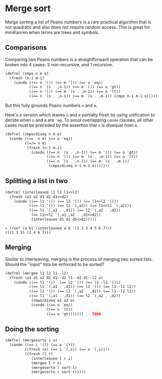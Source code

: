 # Merge sort
Merge sorting a list of Peano numbers is a rare practical algorithm that is not quadratic and also does not require random access. This is great for miniKanren when terms are trees and symbols.

## Comparisons
Comparing two Peano numbers is a straightforward operation that can be broken into 4 cases: 3 non-recursive, and 1 recursive.
```scheme
(defrel (cmpo n m o)
  (fresh (n-1 m-1)
    (conde ((== n '()) (== m '()) (== o 'eq))
           ((== n `(s . ,n-1)) (== m '()) (== o 'gt))
           ((== n '()) (== m `(s . ,m-1)) (== o 'lt))
           ((== n `(s . ,n-1)) (== m `(s . ,m-1)) (cmpo n-1 m-1 o)))))
```

But this fully grounds Peano numbers `n` and `m`.

Here's a version which leaves `n` and `m` partially fresh by using unification to decide when `n` and `m` are `'eq`. To avoid overlapping `conde` clauses, all other cases must be preceded by the assertion that `n` is disequal from `m`.

```scheme
(defrel (cmpo/diseq n m o)
  (conde ((==  n m) (== o 'eq))
         ((=/= n m)
          (fresh (n-1 m-1)
            (conde ((== n `(s . ,n-1)) (== m '()) (== o 'gt))
                   ((== n '()) (== m `(s . ,m-1)) (== o 'lt))
                   ((== n `(s . ,n-1)) (== m `(s . ,m-1))
                    (cmpo/diseq n-1 m-1 o)))))))
```

## Splitting a list in two

```scheme
(defrel (interleaveo l1 l2 l1<>l2)
  (fresh (a1 a2 d1 d2 d1<>d2)
    (conde ((== l1 '()) (== l2 '()) (== l1<>l2 '()))
           ((== l1 '()) (== l2 `(,a2)) (== l1<>l2 `(,a2)))
           ((== l1 `(,a1 . ,d1)) (== l2 `(,a2 . ,d2))
            (== l1<>l2 `(,a1 ,a2 . ,d1<>d2))
            (interleaveo d1 d2 d1<>d2)))))
```

```
> (run* (a b) (interleaveo a b '(1 2 3 4 5 6 7)))
(((1 3 5) (2 4 6 7)))
```

## Merging
Similar to interleaving, merging is the process of merging two sorted lists. Should the "input" lists be enforced to be sorted?

```scheme
(defrel (mergeo l1 l2 l1--l2)
  (fresh (a1 d1 a2 d2 d1--d2 l1--d2 d1--l2 o)
    (conde ((== l1 '())  (== l2 '()) (== l1--l2 '()))
           ((== l1 `(,a1 . ,d1)) (== l2 '()) (== l1--l2 l1))
           ((== l1 '()) (== l2 `(,a2 . ,d2)) (== l1--l2 l2))
           ((== l1 `(,a1 . ,d1)) (== l2 `(,a2 . ,d2))
            (cmpo/diseq a1 a2 o)
            (conde ((== o 'eq))
                   ((== o 'lt))
                   ((== o 'gt))))))) ;; TODO 
```

## Doing the sorting

```scheme
(defrel (mergesorto i o)
  (conde ((== i '()) (== o '()))
         ((fresh (x) (== i `(,x)) (== o `(,x))))
         ((fresh (l r)
            (interleaveo l r i)
            (mergeo l r o)
            (mergesorto l sort-l)
            (mergesorto r sort-r)))))
```
